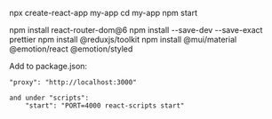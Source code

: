npx create-react-app my-app
cd my-app
npm start

npm install react-router-dom@6
npm install --save-dev --save-exact prettier
npm install @reduxjs/toolkit
npm install @mui/material @emotion/react @emotion/styled

Add to package.json:
    
    "proxy": "http://localhost:3000"
    
    and under "scripts": 
        "start": "PORT=4000 react-scripts start"